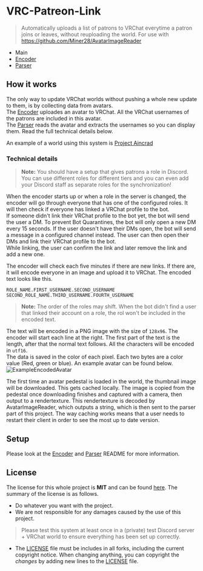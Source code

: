 # VRC-Patreon-Link
> Automatically uploads a list of patrons to VRChat everytime a patron joins or leaves, without reuploading the world. For use with https://github.com/Miner28/AvatarImageReader

- Main
- [Encoder](./encoder/README.md)
- [Parser](./parser/README.md)

## How it works
The only way to update VRChat worlds without pushing a whole new update to them, is by collecting data from avatars.<br>
The [Encoder](./encoder/README.md) uploades an avatar to VRChat. All the VRChat usernames of the patrons are included in this avatar.<br>
The [Parser](./parser/README.md) reads the avatar and extracts the usernames so you can display them. Read the full technical details below.

An example of a world using this system is [Project Aincrad](https://vrchat.com/home/world/wrld_1caa6d80-9ee4-4a7d-95ee-50259272aa35)

### Technical details
> **Note:** You should have a setup that gives patrons a role in Discord. You can use different roles for different tiers and you can even add your Discord staff as separate roles for the synchronization!

When the encoder starts up or when a role in the server is changed, the encoder will go through everyone that has one of the configured roles. It will then check if everyone has linked a VRChat profile to the bot.<br>
If someone didn't link their VRChat profile to the bot yet, the bot will send the user a DM. To prevent Bot Quarantines, the bot will only open a new DM every 15 seconds. If the user doesn't have their DMs open, the bot will send a message in a configured channel instead. The user can then open their DMs and link their VRChat profile to the bot.<br>
While linking, the user can confirm the link and later remove the link and add a new one.

The encoder will check each five minutes if there are new links. If there are, it will encode everyone in an image and upload it to VRChat. The encoded text looks like this.
```
ROLE_NAME.FIRST_USERNAME.SECOND_USERNAME
SECOND_ROLE_NAME.THIRD_USERNAME.FOURTH_USERNAME
```
> **Note:** The order of the roles may shift. When the bot didn't find a user that linked their account on a role, the rol won't be included in the encoded text.

The text will be encoded in a PNG image with the size of `128x96`. The encoder will start each line at the right. The first part of the text is the length, after that the normal text follows. All the characters will be encoded in `utf16`.<br>
The data is saved in the color of each pixel. Each two bytes are a color value (Red, green or blue). An example avatar can be found below.<br>
![ExampleEncodedAvatar](https://media.discordapp.net/attachments/560382226592694282/929147650173984839/tmp.png)

The first time an avatar pedestal is loaded in the world, the thumbnail image will be downloaded. This gets cached locally. The image is copied from the pedestal once downloading finishes and captured with a camera, then output to a rendertexture. This rendertexture is decoded by AvatarImageReader, which outputs a string, which is then sent to the parser part of this project. The way caching works means that a user needs to restart their client in order to see the most up to date version.

## Setup
Please look at the [Encoder](./encoder/README.md) and [Parser](./parser/README.md) README for more information.

## License
The license for this whole project is **MIT** and can be found [here](LICENSE). The summary of the license is as follows.
- Do whatever you want with the project.
- We are not responsible for any damages caused by the use of this project.<br>
> Please test this system at least once in a (private) test Discord server + VRChat world to ensure everything has been set up correctly.
- The [LICENSE](LICENSE) file must be includes in all forks, including the current copyright notice. When changing anything, you can copyright the _changes_ by adding new lines to the [LICENSE](LICENSE) file.